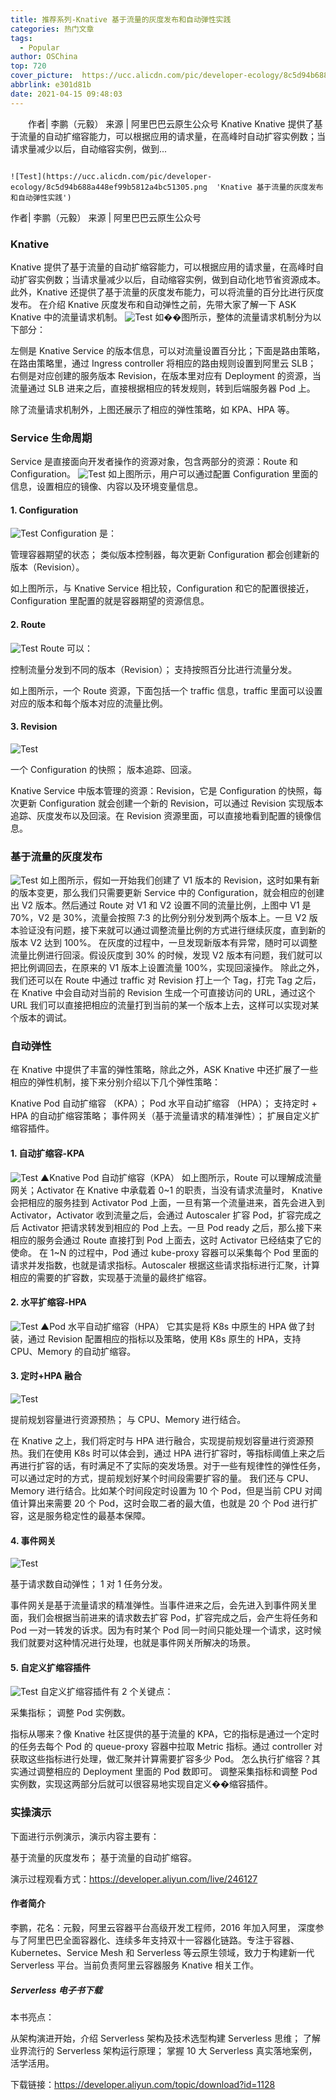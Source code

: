 ```yaml
---
title: 推荐系列-Knative 基于流量的灰度发布和自动弹性实践
categories: 热门文章
tags:
  - Popular
author: OSChina
top: 720
cover_picture:  https://ucc.alicdn.com/pic/developer-ecology/8c5d94b688a448ef99b5812a4bc51305.png
abbrlink: e301d81b
date: 2021-04-15 09:48:03
---
```


&emsp;&emsp;作者| 李鹏（元毅） 来源 | 阿里巴巴云原生公众号 Knative Knative 提供了基于流量的自动扩缩容能力，可以根据应用的请求量，在高峰时自动扩容实例数；当请求量减少以后，自动缩容实例，做到...
<!-- more -->

                                                                                                                                                                                        ![Test](https://ucc.alicdn.com/pic/developer-ecology/8c5d94b688a448ef99b5812a4bc51305.png  'Knative 基于流量的灰度发布和自动弹性实践') 
作者| 李鹏（元毅） 来源 | 阿里巴巴云原生公众号 
### Knative 
Knative 提供了基于流量的自动扩缩容能力，可以根据应用的请求量，在高峰时自动扩容实例数；当请求量减少以后，自动缩容实例，做到自动化地节省资源成本。此外，Knative 还提供了基于流量的灰度发布能力，可以将流量的百分比进行灰度发布。 
在介绍 Knative 灰度发布和自动弹性之前，先带大家了解一下 ASK Knative 中的流量请求机制。 
![Test](https://ucc.alicdn.com/pic/developer-ecology/8c5d94b688a448ef99b5812a4bc51305.png  'Knative 基于流量的灰度发布和自动弹性实践') 
如��图所示，整体的流量请求机制分为以下部分： 
 
 左侧是 Knative Service 的版本信息，可以对流量设置百分比；下面是路由策略，在路由策略里，通过 Ingress controller 将相应的路由规则设置到阿里云 SLB； 
 右侧是对应创建的服务版本 Revision，在版本里对应有 Deployment 的资源，当流量通过 SLB 进来之后，直接根据相应的转发规则，转到后端服务器 Pod 上。 
 
除了流量请求机制外，上图还展示了相应的弹性策略，如 KPA、HPA 等。 
### Service 生命周期 
Service 是直接面向开发者操作的资源对象，包含两部分的资源：Route 和 Configuration。 
![Test](https://ucc.alicdn.com/pic/developer-ecology/8c5d94b688a448ef99b5812a4bc51305.png  'Knative 基于流量的灰度发布和自动弹性实践') 
如上图所示，用户可以通过配置 Configuration 里面的信息，设置相应的镜像、内容以及环境变量信息。 
#### 1. Configuration 
![Test](https://ucc.alicdn.com/pic/developer-ecology/8c5d94b688a448ef99b5812a4bc51305.png  'Knative 基于流量的灰度发布和自动弹性实践') 
Configuration 是： 
 
 管理容器期望的状态； 
 类似版本控制器，每次更新 Configuration 都会创建新的版本（Revision）。 
 
如上图所示，与 Knative Service 相比较，Configuration 和它的配置很接近，Configuration 里配置的就是容器期望的资源信息。 
#### 2. Route 
![Test](https://ucc.alicdn.com/pic/developer-ecology/8c5d94b688a448ef99b5812a4bc51305.png  'Knative 基于流量的灰度发布和自动弹性实践') 
Route 可以： 
 
 控制流量分发到不同的版本（Revision）； 
 支持按照百分比进行流量分发。 
 
如上图所示，一个 Route 资源，下面包括一个 traffic 信息，traffic 里面可以设置对应的版本和每个版本对应的流量比例。 
#### 3. Revision 
![Test](https://ucc.alicdn.com/pic/developer-ecology/8c5d94b688a448ef99b5812a4bc51305.png  'Knative 基于流量的灰度发布和自动弹性实践') 
 
 一个 Configuration 的快照； 
 版本追踪、回滚。 
 
Knative Service 中版本管理的资源：Revision，它是 Configuration 的快照，每次更新 Configuration 就会创建一个新的 Revision，可以通过 Revision 实现版本追踪、灰度发布以及回滚。在 Revision 资源里面，可以直接地看到配置的镜像信息。 
### 基于流量的灰度发布 
![Test](https://ucc.alicdn.com/pic/developer-ecology/8c5d94b688a448ef99b5812a4bc51305.png  'Knative 基于流量的灰度发布和自动弹性实践') 
如上图所示，假如一开始我们创建了 V1 版本的 Revision，这时如果有新的版本变更，那么我们只需要更新 Service 中的 Configuration，就会相应的创建出 V2 版本。然后通过 Route 对 V1 和 V2 设置不同的流量比例，上图中 V1 是 70%，V2 是 30%，流量会按照 7:3 的比例分别分发到两个版本上。一旦 V2 版本验证没有问题，接下来就可以通过调整流量比例的方式进行继续灰度，直到新的版本 V2 达到 100%。 
在灰度的过程中，一旦发现新版本有异常，随时可以调整流量比例进行回滚。假设灰度到 30% 的时候，发现 V2 版本有问题，我们就可以把比例调回去，在原来的 V1 版本上设置流量 100%，实现回滚操作。 
除此之外，我们还可以在 Route 中通过 traffic 对 Revision 打上一个 Tag，打完 Tag 之后，在 Knative 中会自动对当前的 Revision 生成一个可直接访问的 URL，通过这个 URL 我们可以直接把相应的流量打到当前的某一个版本上去，这样可以实现对某个版本的调试。 
### 自动弹性 
在 Knative 中提供了丰富的弹性策略，除此之外，ASK Knative 中还扩展了一些相应的弹性机制，接下来分别介绍以下几个弹性策略： 
 
 Knative Pod 自动扩缩容 （KPA）； 
 Pod 水平自动扩缩容 （HPA）； 
 支持定时 + HPA 的自动扩缩容策略； 
 事件网关（基于流量请求的精准弹性）； 
 扩展自定义扩缩容插件。 
 
#### 1. 自动扩缩容-KPA 
![Test](https://ucc.alicdn.com/pic/developer-ecology/8c5d94b688a448ef99b5812a4bc51305.png  'Knative 基于流量的灰度发布和自动弹性实践') ▲Knative Pod 自动扩缩容（KPA） 
如上图所示，Route 可以理解成流量网关；Activator 在 Knative 中承载着 0~1 的职责，当没有请求流量时， Knative 会把相应的服务挂到 Activator Pod 上面，一旦有第一个流量进来，首先会进入到 Activator，Activator 收到流量之后，会通过 Autoscaler 扩容 Pod，扩容完成之后 Activator 把请求转发到相应的 Pod 上去。一旦 Pod ready 之后，那么接下来相应的服务会通过 Route 直接打到 Pod 上面去，这时 Activator 已经结束了它的使命。 
在 1~N 的过程中，Pod 通过 kube-proxy 容器可以采集每个 Pod 里面的请求并发指数­，也就是请求指标。Autoscaler 根据这些请求指标进行汇聚，计算相应的需要的扩容数，实现基于流量的最终扩缩容。 
#### 2. 水平扩缩容-HPA 
![Test](https://ucc.alicdn.com/pic/developer-ecology/8c5d94b688a448ef99b5812a4bc51305.png  'Knative 基于流量的灰度发布和自动弹性实践') ▲Pod 水平自动扩缩容（HPA） 
它其实是将 K8s 中原生的 HPA 做了封装，通过 Revision 配置相应的指标以及策略，使用 K8s 原生的 HPA，支持 CPU、Memory 的自动扩缩容。 
#### 3. 定时+HPA 融合 
![Test](https://ucc.alicdn.com/pic/developer-ecology/8c5d94b688a448ef99b5812a4bc51305.png  'Knative 基于流量的灰度发布和自动弹性实践') 
 
 提前规划容量进行资源预热； 
 与 CPU、Memory 进行结合。 
 
在 Knative 之上，我们将定时与 HPA 进行融合，实现提前规划容量进行资源预热。我们在使用 K8s 时可以体会到，通过 HPA 进行扩容时，等指标阈值上来之后再进行扩容的话，有时满足不了实际的突发场景。对于一些有规律性的弹性任务，可以通过定时的方式，提前规划好某个时间段需要扩容的量。 
我们还与 CPU、Memory 进行结合。比如某个时间段定时设置为 10 个 Pod，但是当前 CPU 对阈值计算出来需要 20 个 Pod，这时会取二者的最大值，也就是 20 个 Pod 进行扩容，这是服务稳定性的最基本保障。 
#### 4. 事件网关 
![Test](https://ucc.alicdn.com/pic/developer-ecology/8c5d94b688a448ef99b5812a4bc51305.png  'Knative 基于流量的灰度发布和自动弹性实践') 
 
 基于请求数自动弹性； 
 1 对 1 任务分发。 
 
事件网关是基于流量请求的精准弹性。当事件进来之后，会先进入到事件网关里面，我们会根据当前进来的请求数去扩容 Pod，扩容完成之后，会产生将任务和 Pod 一对一转发的诉求。因为有时某个 Pod 同一时间只能处理一个请求，这时候我们就要对这种情况进行处理，也就是事件网关所解决的场景。 
#### 5. 自定义扩缩容插件 
![Test](https://ucc.alicdn.com/pic/developer-ecology/8c5d94b688a448ef99b5812a4bc51305.png  'Knative 基于流量的灰度发布和自动弹性实践') 
自定义扩缩容插件有 2 个关键点： 
 
 采集指标； 
 调整 Pod 实例数。 
 
指标从哪来？像 Knative 社区提供的基于流量的 KPA，它的指标是通过一个定时的任务去每个 Pod 的 queue-proxy 容器中拉取 Metric 指标。通过 controller 对获取这些指标进行处理，做汇聚并计算需要扩容多少 Pod。 
怎么执行扩缩容？其实通过调整相应的 Deployment 里面的 Pod 数即可。 
调整采集指标和调整 Pod 实例数，实现这两部分后就可以很容易地实现自定义��缩容插件。 
### 实操演示 
下面进行示例演示，演示内容主要有： 
 
 基于流量的灰度发布； 
 基于流量的自动扩缩容。 
 
演示过程观看方式：https://developer.aliyun.com/live/246127 
#### 作者简介 
李鹏，花名：元毅，阿里云容器平台高级开发工程师，2016 年加入阿里， 深度参与了阿里巴巴全面容器化、连续多年支持双十一容器化链路。专注于容器、Kubernetes、Service Mesh 和 Serverless 等云原生领域，致力于构建新一代 Serverless 平台。当前负责阿里云容器服务 Knative 相关工作。 
##### Serverless 电子书下载 
本书亮点： 
 
 从架构演进开始，介绍 Serverless 架构及技术选型构建 Serverless 思维； 
 了解业界流行的 Serverless 架构运行原理； 
 掌握 10 大 Serverless 真实落地案例，活学活用。 
 
下载链接：https://developer.aliyun.com/topic/download?id=1128
                                        